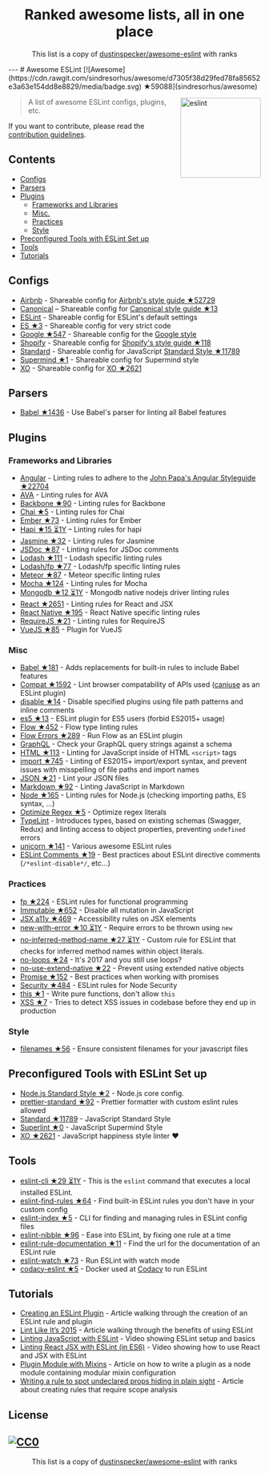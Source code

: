 <h1 align="center">
Ranked awesome lists, all in one place
</h1>
<p align="center">
	This list is a copy of <a href="dustinspecker/awesome-eslint">dustinspecker/awesome-eslint</a> with ranks
</p>
---
# Awesome ESLint [![Awesome](https://cdn.rawgit.com/sindresorhus/awesome/d7305f38d29fed78fa85652e3a63e154dd8e8829/media/badge.svg) ★59088](sindresorhus/awesome)

[<img src="http://eslint.org/img/logo.svg" width="160" align="right" alt="eslint">](http://eslint.org)

> A list of awesome ESLint configs, plugins, etc.

If you want to contribute, please read the [contribution guidelines](https://github.com/dustinspecker/awesome-eslint/blob/master/contributing.md).

## Contents

- [Configs](#configs)
- [Parsers](#parsers)
- [Plugins](#plugins)
  - [Frameworks and Libraries](#frameworks-and-libraries)
  - [Misc.](#misc)
  - [Practices](#practices)
  - [Style](#style)
- [Preconfigured Tools with ESLint Set up](#preconfigured-tools-with-eslint-set-up)
- [Tools](#tools)
- [Tutorials](#tutorials)

## Configs

- [Airbnb](https://github.com/airbnb/javascript/tree/master/packages/eslint-config-airbnb) - Shareable config for [Airbnb's style guide ★52729](airbnb/javascript)
- [Canonical](https://github.com/gajus/eslint-config-canonical) – Shareable config for [Canonical style guide ★13](gajus/canonical)
- [ESLint](https://github.com/eslint/eslint/tree/master/packages/eslint-config-eslint) - Shareable config for ESLint's default settings
- [ES ★3](thenativeweb/eslint-config-es) - Shareable config for very strict code
- [Google ★547](google/eslint-config-google) - Shareable config for the [Google style](http://google.github.io/styleguide/javascriptguide.xml)
- [Shopify](https://github.com/Shopify/eslint-plugin-shopify) - Shareable config for [Shopify's style guide ★118](Shopify/javascript)
- [Standard](https://github.com/feross/eslint-config-standard) - Shareable config for JavaScript [Standard Style ★11789](feross/standard)
- [Supermind ★1](supermind/eslint-config-supermind) - Shareable config for Supermind style
- [XO](https://github.com/sindresorhus/eslint-config-xo) - Shareable config for [XO ★2621](sindresorhus/xo)

## Parsers

- [Babel ★1436](babel/babel-eslint) - Use Babel's parser for linting all Babel features

## Plugins

### Frameworks and Libraries

- [Angular](https://github.com/Gillespie59/eslint-plugin-angular) - Linting rules to adhere to the [John Papa's Angular Styleguide ★22704](johnpapa/angular-styleguide)
- [AVA](https://github.com/sindresorhus/eslint-plugin-ava) - Linting rules for AVA
- [Backbone ★90](ilyavolodin/eslint-plugin-backbone) - Linting rules for Backbone
- [Chai ★5](turbo87/eslint-plugin-chai-expect) - Linting rules for Chai
- [Ember ★73](netguru/eslint-plugin-ember) - Linting rules for Ember
- [Hapi ★15 ⏳1Y](continuationlabs/eslint-plugin-hapi) – Linting rules for hapi
- [Jasmine ★32](tlvince/eslint-plugin-jasmine) - Linting rules for Jasmine
- [JSDoc ★87](gajus/eslint-plugin-jsdoc) - Linting rules for JSDoc comments
- [Lodash ★111](wix/eslint-plugin-lodash) - Lodash specific linting rules
- [Lodash/fp ★77](jfmengels/eslint-plugin-lodash-fp) - Lodash/fp specific linting rules
- [Meteor ★87](dferber90/eslint-plugin-meteor) - Meteor specific linting rules
- [Mocha ★124](lo1tuma/eslint-plugin-mocha) - Linting rules for Mocha
- [Mongodb ★12 ⏳1Y](nfroidure/eslint-plugin-mongodb) - Mongodb native nodejs driver linting rules
- [React ★2651](yannickcr/eslint-plugin-react) - Linting rules for React and JSX
- [React Native ★195](Intellicode/eslint-plugin-react-native) - React Native specific linting rules
- [RequireJS ★21](cvisco/eslint-plugin-requirejs) - Linting rules for RequireJS
- [VueJS ★85](vuejs/eslint-plugin-vue) - Plugin for VueJS

### Misc

- [Babel ★181](babel/eslint-plugin-babel) - Adds replacements for built-in rules to include Babel features
- [Compat ★1592](amilajack/eslint-plugin-compat) - Lint browser compatability of APIs used ([caniuse](http://caniuse.com/#search=fetch) as an ESLint plugin)
- [disable ★14](mradionov/eslint-plugin-disable) - Disable specified plugins using file path patterns and inline comments
- [es5 ★13](nkt/eslint-plugin-es5) - ESLint plugin for ES5 users (forbid ES2015+ usage)
- [Flow ★452](gajus/eslint-plugin-flowtype) - Flow type linting rules
- [Flow Errors ★289](amilajack/eslint-plugin-flowtype-errors) - Run Flow as an ESLint plugin
- [GraphQL](https://github.com/apollostack/eslint-plugin-graphql) - Check your GraphQL query strings against a schema
- [HTML ★113](BenoitZugmeyer/eslint-plugin-html) - Linting for JavaScript inside of HTML `<script>` tags
- [import ★745](benmosher/eslint-plugin-import) - Linting of ES2015+  import/export syntax, and prevent issues with misspelling of file paths and import names
- [JSON ★21](azeemba/eslint-plugin-json) - Lint your JSON files
- [Markdown ★92](eslint/eslint-plugin-markdown) - Linting JavaScript in Markdown
- [Node ★165](mysticatea/eslint-plugin-node) - Linting rules for Node.js (checking importing paths, ES syntax, ...)
- [Optimize Regex ★5](BrainMaestro/eslint-plugin-optimize-regex) - Optimize regex literals
- [TypeLint](https://github.com/yarax/typelint) - Introduces types, based on existing schemas (Swagger, Redux) and linting access to object properties, preventing `undefined` errors
- [unicorn ★141](sindresorhus/eslint-plugin-unicorn) - Various awesome ESLint rules
- [ESLint Comments ★19](mysticatea/eslint-plugin-eslint-comments) - Best practices about ESLint directive comments (`/*eslint-disable*/`, etc...)

### Practices

- [fp ★224](jfmengels/eslint-plugin-fp) - ESLint rules for functional programming
- [Immutable ★652](jhusain/eslint-plugin-immutable) - Disable all mutation in JavaScript
- [JSX a11y ★469](evcohen/eslint-plugin-jsx-a11y) - Accessibility rules on JSX elements
- [new-with-error ★10 ⏳1Y](Trott/eslint-plugin-new-with-error) - Require errors to be thrown using `new`
- [no-inferred-method-name ★27 ⏳1Y](johnstonbl01/eslint-no-inferred-method-name) - Custom rule for ESLint that checks for inferred method names within object literals.
- [no-loops ★24](buildo/eslint-plugin-no-loops) - It's 2017 and you still use loops?
- [no-use-extend-native ★22](dustinspecker/eslint-plugin-no-use-extend-native) - Prevent using extended native objects
- [Promise ★152](xjamundx/eslint-plugin-promise) - Best practices when working with promises
- [Security ★484](nodesecurity/eslint-plugin-security) - ESLint rules for Node Security
- [this ★1](matijs/eslint-plugin-this) - Write pure functions, don't allow `this`
- [XSS ★7](Rantanen/eslint-plugin-xss) - Tries to detect XSS issues in codebase before they end up in production

### Style

- [filenames ★56](selaux/eslint-plugin-filenames) - Ensure consistent filenames for your javascript files

## Preconfigured Tools with ESLint Set up

- [Node.js Standard Style ★2](geek/node-style) - Node.js core config.
- [prettier-standard ★92](sheerun/prettier-standard) - Prettier formatter with custom eslint rules allowed
- [Standard ★11789](feross/standard) - JavaScript Standard Style
- [Superlint ★0](supermind/superlint) - JavaScript Supermind Style
- [XO ★2621](sindresorhus/xo) - JavaScript happiness style linter ❤️

## Tools

- [eslint-cli ★29 ⏳1Y](mysticatea/eslint-cli) - This is the `eslint` command that executes a local installed ESLint.
- [eslint-find-rules ★64](sarbbottam/eslint-find-rules) - Find built-in ESLint rules you don't have in your custom config
- [eslint-index ★5](wagerfield/eslint-index) - CLI for finding and managing rules in ESLint config files
- [eslint-nibble ★96](IanVS/eslint-nibble) - Ease into ESLint, by fixing one rule at a time
- [eslint-rule-documentation ★11](jfmengels/eslint-rule-documentation) - Find the url for the documentation of an ESLint rule
- [eslint-watch ★73](rizowski/eslint-watch) - Run ESLint with watch mode
- [codacy-eslint ★5](codacy/codacy-eslint) - Docker used at [Codacy](https://www.codacy.com) to run ESLint

## Tutorials

- [Creating an ESLint Plugin](https://medium.com/tumblbug-engineering/creating-an-eslint-plugin-87f1cb42767f) - Article walking through the creation of an ESLint rule and plugin
- [Lint Like It’s 2015](https://medium.com/@dan_abramov/lint-like-it-s-2015-6987d44c5b48#.5p3yk0b03) - Article walking through the benefits of using ESLint
- [Linting JavaScript with ESLint](https://egghead.io/lessons/javascript-linting-javascript-with-eslint) - Video showing ESLint setup and basics
- [Linting React JSX with ESLint (in ES6)](https://egghead.io/lessons/react-linting-react-jsx-with-eslint-in-es6) - Video showing how to use React and JSX with ESLint
- [Plugin Module with Mixins](https://akullpp.com/eslint-integration) - Article on how to write a plugin as a node module containing modular mixin configuration
- [Writing a rule to spot undeclared props hiding in plain sight](http://blog.cowchimp.com/writing-a-custom-eslint-rule-to-spot-undeclared-props/) - Article about creating rules that require scope analysis

## License

[![CC0](https://i.creativecommons.org/p/zero/1.0/88x31.png)](https://creativecommons.org/publicdomain/zero/1.0/)
---
<p align="center">
	This list is a copy of <a href="dustinspecker/awesome-eslint">dustinspecker/awesome-eslint</a> with ranks
</p>
